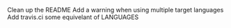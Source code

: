 Clean up the README
Add a warning when using multiple target languages
Add travis.ci
some equivelant of LANGUAGES
